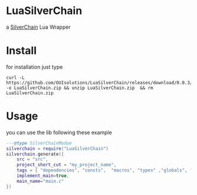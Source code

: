 # LuaSilverChain
a [SilverChain](https://github.com/OUIsolutions/SilverChain) Lua Wrapper

# Install

for installation just type
```shell 
curl -L https://github.com/OUIsolutions/LuaSilverChain/releases/download/0.0.3/LuaSilverChain.zip -o LuaSilverChain.zip && unzip LuaSilverChain.zip  && rm LuaSilverChain.zip 

```

# Usage
you can use the lib following these example 

```lua
---@type SilverChainModue
silverchain = require("LuaSilverChain")
silverchain.generate({
    src = "src",
    project_short_cut = "my_project_name",
    tags = { "dependencies", "consts",  "macros", "types" ,"globals", "fdeclare" ,"fdef" },
    implement_main=true,
    main_name="main.c"
})

```
